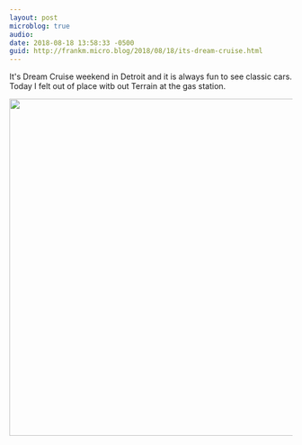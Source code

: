 ```yaml
---
layout: post
microblog: true
audio: 
date: 2018-08-18 13:58:33 -0500
guid: http://frankm.micro.blog/2018/08/18/its-dream-cruise.html
---
```

It's Dream Cruise weekend in Detroit and it is always fun to see classic cars. Today I felt out of place witb out Terrain at the gas station.

<img src="http://frankmcpherson.blog/uploads/2018/e7585136a5.jpg" width="600" height="600" />
